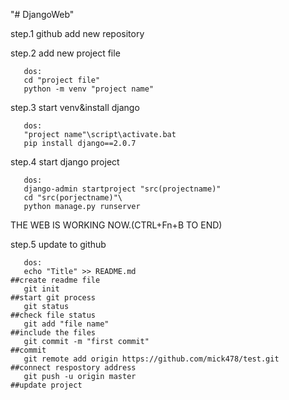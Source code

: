"# DjangoWeb" 

step.1 github add new repository

step.2 add new project file

       dos:
       cd "project file"
       python -m venv "project name"
       
step.3 start venv&install django
       
       dos:
       "project name"\script\activate.bat
       pip install django==2.0.7
       
step.4 start django project
       
       dos:
       django-admin startproject "src(projectname)"
       cd "src(porjectname)"\ 
       python manage.py runserver
       
THE WEB IS WORKING NOW.(CTRL+Fn+B TO END)

step.5 update to github

       dos:
       echo "Title" >> README.md                                      ##create readme file
       git init                                                       ##start git process
       git status                                                     ##check file status
       git add "file name"                                            ##include the files
       git commit -m "first commit"                                   ##commit
       git remote add origin https://github.com/mick478/test.git      ##connect respostory address
       git push -u origin master                                      ##update project
